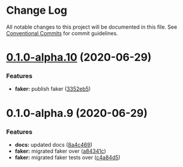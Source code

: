 # Change Log

All notable changes to this project will be documented in this file.
See [Conventional Commits](https://conventionalcommits.org) for commit guidelines.

# [0.1.0-alpha.10](https://github.com/skimah/skimah/compare/@skimah/ds-faker@0.1.0-alpha.9...@skimah/ds-faker@0.1.0-alpha.10) (2020-06-29)


### Features

* **faker:** publish faker ([3352eb5](https://github.com/skimah/skimah/commit/3352eb5b67c714bc6ab4676ca4ec81a29fc09802))





# 0.1.0-alpha.9 (2020-06-29)


### Features

* **docs:** updated docs ([8a4c469](https://github.com/skimah/skimah/commit/8a4c469fd413a04625451ea244de541fc5dd25b0))
* **faker:** migrated faker over ([a84341c](https://github.com/skimah/skimah/commit/a84341c6c9b79a065f0de12436bcae4ec49ff7c0))
* **faker:** migrated faker tests over ([c4a84d5](https://github.com/skimah/skimah/commit/c4a84d55e49fca81dca64b086c6fa0166abc0071))
